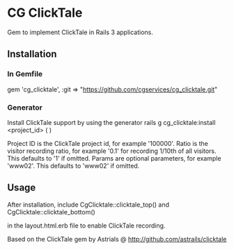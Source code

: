 # CG ClickTale
Gem to implement ClickTale in Rails 3 applications.

## Installation
### In Gemfile
gem 'cg_clicktale', :git => "https://github.com/cgservices/cg_clicktale.git"

### Generator
Install ClickTale support by using the generator
    rails g cg_clicktale:install <project_id> (<ratio> <params>)

Project ID is the ClickTale project id, for example '100000'.
Ratio is the visitor recording ratio, for example '0.1' for recording 1/10th of all visitors. This defaults to '1' if omitted.
Params are optional parameters, for example 'www02'. This defaults to 'www02' if omitted.

## Usage
After installation, include
    CgClicktale::clicktale_top()
and
    CgClicktale::clicktale_bottom()

in the layout.html.erb file to enable ClickTale recording.


Based on the ClickTale gem by Astrials @ http://github.com/astrails/clicktale